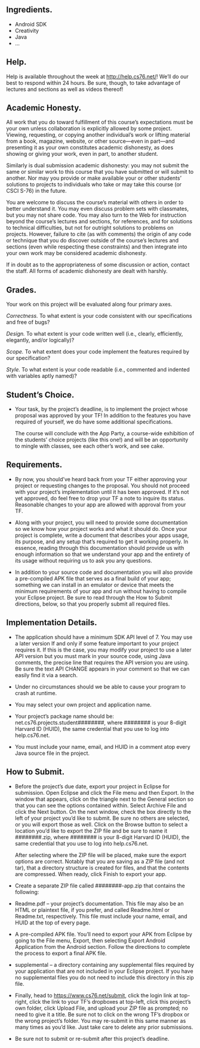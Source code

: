 ## Ingredients.

* Android SDK
* Creativity
* Java
* ...

## Help.

Help is available throughout the week at http://help.cs76.net/! We’ll do our best to respond within 24 hours. Be sure, though, to take advantage of lectures and sections as well as videos thereof!

## Academic Honesty.

All work that you do toward fulfillment of this course’s expectations must be your own unless collaboration is explicitly allowed by some project. Viewing, requesting, or copying another individual’s work or lifting material from a book, magazine, website, or other source—even in part—and presenting it as your own constitutes academic dishonesty, as does showing or giving your work, even in part, to another student.

Similarly is dual submission academic dishonesty: you may not submit the same or similar work to this course that you have submitted or will submit to another. Nor may you provide or make available your or other students’ solutions to projects to individuals who take or may take this course (or CSCI S-76) in the future.

You are welcome to discuss the course’s material with others in order to better understand it. You may even discuss problem sets with classmates, but you may not share code. You may also turn to the Web for instruction beyond the course’s lectures and sections, for references, and for solutions to technical difficulties, but not for outright solutions to problems on projects. However, failure to cite (as with comments) the origin of any code or technique that you do discover outside of the course’s lectures and sections (even while respecting these constraints) and then integrate into your own work may be considered academic dishonesty.

If in doubt as to the appropriateness of some discussion or action, contact the staff. All forms of academic dishonesty are dealt with harshly.

## Grades.

Your work on this project will be evaluated along four primary axes.

*Correctness.* To what extent is your code consistent with our specifications and free of bugs?

*Design.* To what extent is your code written well (i.e., clearly, efficiently, elegantly, and/or logically)?

*Scope.* To what extent does your code implement the features required by our specification?

*Style.* To what extent is your code readable (i.e., commented and indented with variables aptly named)?

## Student’s Choice.

*   Your task, by the project’s deadline, is to implement the project whose proposal was approved by your TF! In addition to the features you have required of yourself, we do have some additional specifications.

    The course will conclude with the App Party, a course-wide exhibition of the students’ choice projects (like this one!) and will be an opportunity to mingle with classes, see each other’s work, and see cake.

## Requirements.

*   By now, you should’ve heard back from your TF either approving your project or requesting changes to the proposal. You should not proceed with your project’s implementation until it has been approved. If it’s not yet approved, do feel free to drop your TF a note to inquire its status. Reasonable changes to your app are allowed with approval from your TF.

*   Along with your project, you will need to provide some documentation so we know how your project works and what it should do. Once your project is complete, write a document that describes your apps usage, its purpose, and any setup that’s required to get it working properly. In essence, reading through this documentation should provide us with enough information so that we understand your app and the entirety of its usage without requiring us to ask you any questions.

*   In addition to your source code and documentation you will also provide a pre-compiled APK file that serves as a final build of your app; something we can install in an emulator or device that meets the minimum requirements of your app and run without having to compile your Eclipse project. Be sure to read through the How to Submit directions, below, so that you properly submit all required files.

## Implementation Details.

*   The application should have a minimum SDK API level of 7. You may use a later version If and only if some feature important to your project requires it. If this is the case, you may modify your project to use a later API version but you must mark in your source code, using Java comments, the precise line that requires the API version you are using. Be sure the text API CHANGE appears in your comment so that we can easily find it via a search.

*   Under no circumstances should we be able to cause your program to crash at runtime.

*   You may select your own project and application name.

*   Your project’s package name should be: net.cs76.projects.student########, where ######## is your 8-digit Harvard ID (HUID), the same credential that you use to log into help.cs76.net.

*   You must include your name, email, and HUID in a comment atop every Java source file in the project.

## How to Submit.

*   Before the project’s due date, export your project in Eclipse for submission. Open Eclipse and click the File menu and then Export. In the window that appears, click on the triangle next to the General section so that you can see the options contained within. Select Archive File and click the Next button. On the next window, check the box directly to the left of your project you’d like to submit. Be sure no others are selected, or you will export those as well. Click on the Browse button to select a location you’d like to export the ZIP file and be sure to name it ########.zip, where ######## is your 8-digit Harvard ID (HUID), the same credential that you use to log into help.cs76.net.

    After selecting where the ZIP file will be placed, make sure the export options are correct. Notably that you are saving as a ZIP file (and not tar), that a directory structure is created for files, and that the contents are compressed. When ready, click Finish to export your app.

*   Create a separate ZIP file called ########-app.zip that contains the following:

*   Readme.pdf – your project’s documentation. This file may also be an HTML or plaintext file, if you prefer, and called Readme.html or Readme.txt, respectively. This file must include your name, email, and HUID at the top of every page.

*   A pre-compiled APK file. You’ll need to export your APK from Eclipse by going to the File menu, Export, then selecting Export Android Application from the Android section. Follow the directions to complete the process to export a final APK file.

*   supplemental – a directory containing any supplemental files required by your application that are not included in your Eclipse project. If you have no supplemental files you do not need to include this directory in this zip file.

*   Finally, head to https://www.cs76.net/submit, click the login link at top-right, click the link to your TF’s dropboxes at top-left, click this project’s own folder, click Upload File, and upload your ZIP file as prompted; no need to give it a title. Be sure not to click on the wrong TF’s dropbox or the wrong project’s folder. You may re-submit in this same manner as many times as you’d like. Just take care to delete any prior submissions.

*   Be sure not to submit or re-submit after this project’s deadline.
